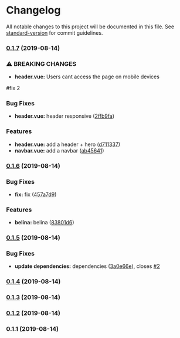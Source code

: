 # Changelog

All notable changes to this project will be documented in this file. See [standard-version](https://github.com/conventional-changelog/standard-version) for commit guidelines.

### [0.1.7](https://github.com/LucasLeandroBR/semanticversion/compare/v0.1.6...v0.1.7) (2019-08-14)


### ⚠ BREAKING CHANGES

* **header.vue:** Users cant access the page on mobile devices

#fix 2

### Bug Fixes

* **header.vue:** header responsive ([2ffb9fa](https://github.com/LucasLeandroBR/semanticversion/commit/2ffb9fa))


### Features

* **header.vue:** add a header + hero ([d711337](https://github.com/LucasLeandroBR/semanticversion/commit/d711337))
* **navbar.vue:** add a navbar ([ab45641](https://github.com/LucasLeandroBR/semanticversion/commit/ab45641))

### [0.1.6](https://github.com/LucasLeandroBR/semanticversion/compare/v0.1.5...v0.1.6) (2019-08-14)


### Bug Fixes

* **fix:** fix ([457a7d9](https://github.com/LucasLeandroBR/semanticversion/commit/457a7d9))


### Features

* **belina:** belina ([83801d6](https://github.com/LucasLeandroBR/semanticversion/commit/83801d6))

### [0.1.5](https://github.com/LucasLeandroBR/semanticversion/compare/v0.1.4...v0.1.5) (2019-08-14)


### Bug Fixes

* **update dependencies:** dependencies ([3a0e66e](https://github.com/LucasLeandroBR/semanticversion/commit/3a0e66e)), closes [#2](https://github.com/LucasLeandroBR/semanticversion/issues/2)

### [0.1.4](https://github.com/LucasLeandroBR/semanticversion/compare/v0.1.3...v0.1.4) (2019-08-14)

### [0.1.3](https://github.com/LucasLeandroBR/semanticversion/compare/v0.1.2...v0.1.3) (2019-08-14)

### [0.1.2](https://github.com/LucasLeandroBR/semanticversion/compare/v0.1.1...v0.1.2) (2019-08-14)

### 0.1.1 (2019-08-14)
